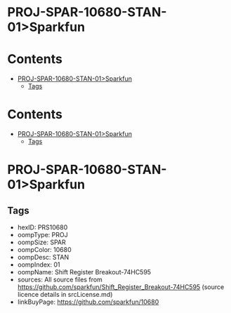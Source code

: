 
PROJ-SPAR-10680-STAN-01>Sparkfun
================================

Contents
========

* [PROJ-SPAR-10680-STAN-01>Sparkfun](#proj-spar-10680-stan-01sparkfun)
	* [Tags](#tags)

Contents
========

* [PROJ-SPAR-10680-STAN-01>Sparkfun](#proj-spar-10680-stan-01sparkfun)
	* [Tags](#tags)

# PROJ-SPAR-10680-STAN-01>Sparkfun

## Tags

- hexID: PRS10680
- oompType: PROJ
- oompSize: SPAR
- oompColor: 10680
- oompDesc: STAN
- oompIndex: 01
- oompName: Shift Register Breakout-74HC595
- sources: All source files from https://github.com/sparkfun/Shift_Register_Breakout-74HC595 (source licence details in srcLicense.md)
- linkBuyPage: https://github.com/sparkfun/10680
